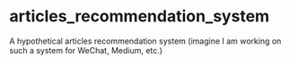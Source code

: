 # articles_recommendation_system
A hypothetical articles recommendation system (imagine I am working on such a system for WeChat, Medium, etc.)
